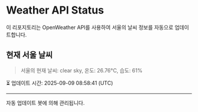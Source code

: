 
# Weather API Status

이 리포지토리는 OpenWeather API를 사용하여 서울의 날씨 정보를 자동으로 업데이트합니다.

## 현재 서울 날씨
> 서울의 현재 날씨: clear sky, 온도: 26.76°C, 습도: 61%

⏳ 업데이트 시간: 2025-09-09 08:58:41 (UTC)

---
자동 업데이트 봇에 의해 관리됩니다.
